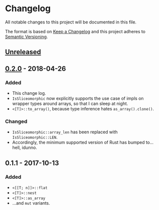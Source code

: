 # Changelog
All notable changes to this project will be documented in this file.

The format is based on [Keep a Changelog](http://keepachangelog.com/en/1.0.0/)
and this project adheres to [Semantic Versioning](http://semver.org/spec/v2.0.0.html).

## [Unreleased]

## [0.2.0] - 2018-04-26
### Added
- This change log.
- `IsSliceomorphic` now explicitly supports the use case of impls on wrapper types around arrays, so that I can sleep at night.
- `<[T]>::to_array()`, because type inference hates `as_array().clone()`.

### Changed
- `IsSliceomorphic::array_len` has been replaced with `IsSliceomorphic::LEN`.
- Accordingly, the minimum supported version of Rust has bumped to... hell, idunno.

## 0.1.1 - 2017-10-13
### Added
- `<[[T; n]]>::flat`
- `<[T]>::nest`
- `<[T]>::as_array`
- ...and `mut` variants.

[Unreleased]: https://github.com/ExpHP/slice-of-array/compare/v0.2.0...HEAD
[0.2.0]: https://github.com/ExpHP/slice-of-array/compare/v0.1.1...v0.2.0
